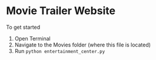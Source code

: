 # Movie Trailer Website
To get started

1. Open Terminal
2. Navigate to the Movies folder (where this file is located)
3. Run ```python entertainment_center.py```